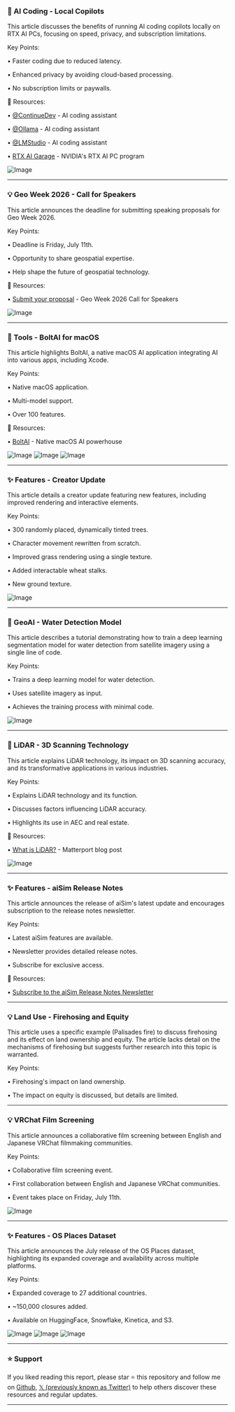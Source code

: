 ### 🤖 AI Coding - Local Copilots

This article discusses the benefits of running AI coding copilots locally on RTX AI PCs, focusing on speed, privacy, and subscription limitations.

Key Points:

• Faster coding due to reduced latency.


• Enhanced privacy by avoiding cloud-based processing.


• No subscription limits or paywalls.


🔗 Resources:

• [@ContinueDev](https://x.com/continuedev) - AI coding assistant


• [@Ollama](https://x.com/ollama) - AI coding assistant


• [@LMStudio](https://x.com/lmstudio) - AI coding assistant


• [RTX AI Garage](https://nvda.ws/4lEPStQ) - NVIDIA's RTX AI PC program


![Image](https://pbs.twimg.com/media/GvgTL3eWkAAH0uB?format=jpg&name=small)


---

### 💡 Geo Week 2026 - Call for Speakers

This article announces the deadline for submitting speaking proposals for Geo Week 2026.

Key Points:

• Deadline is Friday, July 11th.


• Opportunity to share geospatial expertise.


• Help shape the future of geospatial technology.


🔗 Resources:

• [Submit your proposal](http://bit.ly/GW26CFS) - Geo Week 2026 Call for Speakers


![Image](https://pbs.twimg.com/amplify_video_thumb/1943337214731034626/img/9huzcYgHktbsMrP1.jpg)



---

### 🚀 Tools - BoltAI for macOS

This article highlights BoltAI, a native macOS AI application integrating AI into various apps, including Xcode.

Key Points:

• Native macOS application.


• Multi-model support.


• Over 100 features.


🔗 Resources:

• [BoltAI](https://boltai.com/?utm_source=indieappsales…) - Native macOS AI powerhouse


![Image](https://pbs.twimg.com/media/GvgK23HWwAAx7ZF?format=jpg&name=small)
![Image](https://pbs.twimg.com/media/GvgK_KNXUAAq0Tn?format=jpg&name=360x360)
![Image](https://pbs.twimg.com/media/GvgK_9RW8AAcYtO?format=jpg&name=360x360)


---

### ✨ Features - Creator Update

This article details a creator update featuring new features, including improved rendering and interactive elements.


Key Points:

• 300 randomly placed, dynamically tinted trees.


• Character movement rewritten from scratch.


• Improved grass rendering using a single texture.


• Added interactable wheat stalks.


• New ground texture.


![Image](https://pbs.twimg.com/amplify_video_thumb/1943181996282220544/img/gBfegjkCkVkgagOp.jpg)


---

### 🤖 GeoAI - Water Detection Model

This article describes a tutorial demonstrating how to train a deep learning segmentation model for water detection from satellite imagery using a single line of code.

Key Points:

• Trains a deep learning model for water detection.


• Uses satellite imagery as input.


• Achieves the training process with minimal code.


![Image](https://pbs.twimg.com/media/GvWMt8JXYAAlNTu?format=jpg&name=small)



---

### 🤖 LiDAR - 3D Scanning Technology

This article explains LiDAR technology, its impact on 3D scanning accuracy, and its transformative applications in various industries.

Key Points:

• Explains LiDAR technology and its function.


• Discusses factors influencing LiDAR accuracy.


• Highlights its use in AEC and real estate.


🔗 Resources:

• [What is LiDAR?](https://matterport.com/blog/what-is-lidar…) - Matterport blog post


![Image](https://pbs.twimg.com/ext_tw_video_thumb/1942978580020965376/pu/img/foXjDvazA1t_8-MU.jpg)


---

### ✨ Features - aiSim Release Notes

This article announces the release of aiSim's latest update and encourages subscription to the release notes newsletter.

Key Points:

• Latest aiSim features are available.


• Newsletter provides detailed release notes.


• Subscribe for exclusive access.


🔗 Resources:

• [Subscribe to the aiSim Release Notes Newsletter](https://t.co/I06lfgX27h)


---

### 💡 Land Use - Firehosing and Equity

This article uses a specific example (Palisades fire) to discuss firehosing and its effect on land ownership and equity.  The article lacks detail on the mechanisms of firehosing but suggests further research into this topic is warranted.

Key Points:

• Firehosing's impact on land ownership.


• The impact on equity is discussed, but details are limited.


---

### 💡 VRChat Film Screening

This article announces a collaborative film screening between English and Japanese VRChat filmmaking communities.


Key Points:

• Collaborative film screening event.


• First collaboration between English and Japanese VRChat communities.


• Event takes place on Friday, July 11th.


![Image](https://pbs.twimg.com/media/GuelalFaoAIrc_6?format=jpg&name=small)



---

### ✨ Features - OS Places Dataset

This article announces the July release of the OS Places dataset, highlighting its expanded coverage and availability across multiple platforms.

Key Points:

• Expanded coverage to 27 additional countries.


• ~150,000 closures added.


• Available on HuggingFace, Snowflake, Kinetica, and S3.


![Image](https://pbs.twimg.com/media/GvXc8FYXYAAUq53?format=jpg&name=small)
![Image](https://pbs.twimg.com/media/GvXc9T4WIAA6Iay?format=jpg&name=360x360)
![Image](https://pbs.twimg.com/media/GvXc-jCXgAEpdqL?format=jpg&name=360x360)


---

### ⭐️ Support

If you liked reading this report, please star ⭐️ this repository and follow me on [Github](https://github.com/Drix10), [𝕏 (previously known as Twitter)](https://x.com/DRIX_10_) to help others discover these resources and regular updates.

---